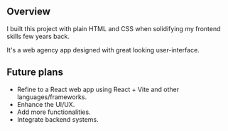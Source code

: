 ## Overview

I built this project with plain HTML and CSS when solidifying my frontend skills few years back.   

It's a web agency app designed with great looking user-interface. 

## Future plans

* Refine to a React web app using React + Vite and other languages/frameworks.
* Enhance the UI/UX.
* Add more functionalities.
* Integrate backend systems.
